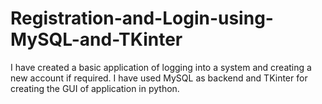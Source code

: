 # Registration-and-Login-using-MySQL-and-TKinter
I have created a basic application of logging into a system and creating a new account if required. I have used MySQL as backend and  TKinter for creating the GUI of application in python.
